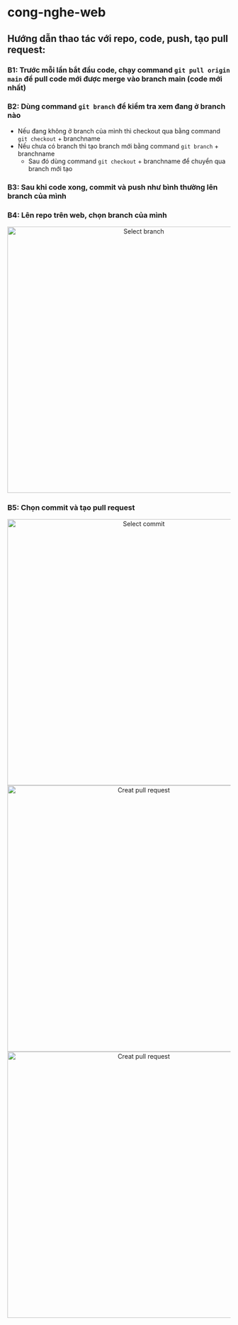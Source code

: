 # cong-nghe-web

## Hướng dẫn thao tác với repo, code, push, tạo pull request:

### B1: Trước mỗi lần bắt đầu code, chạy command `git pull origin main` để pull code mới được merge vào branch main (code mới nhất)

### B2: Dùng command `git branch` để kiểm tra xem đang ở branch nào

- Nếu đang không ở branch của mình thì checkout qua bằng command `git checkout` + branchname
- Nếu chưa có branch thì tạo branch mới bằng command `git branch` + branchname
  - Sau đó dùng command `git checkout` + branchname để chuyển qua branch mới tạo

### B3: Sau khi code xong, commit và push như bình thường lên branch của mình

### B4: Lên repo trên web, chọn branch của mình

<p align="center">
  <img src="https://github.com/quyld17/ITSS-back-end/assets/75574584/c4da09f5-b979-4a46-89d7-f2bb8688e33e)" width="600" title="Select branch">
</p>

### B5: Chọn commit và tạo pull request

<p align="center">
  <img src="https://github.com/quyld17/ITSS-back-end/assets/75574584/c0fe6bf9-20ad-4aff-9c6f-f6d65be6ed1d)" width="600" title="Select commit">
  <img src="https://github.com/quyld17/ITSS-back-end/assets/75574584/a572d533-8754-41c0-8726-eec93bb95a22)" width="600" title="Creat pull request">
  <img src="https://github.com/quyld17/ITSS-back-end/assets/75574584/50f06422-2862-40f8-8cd4-dcc7a105b55c)" width="600" title="Creat pull request">
</p>
